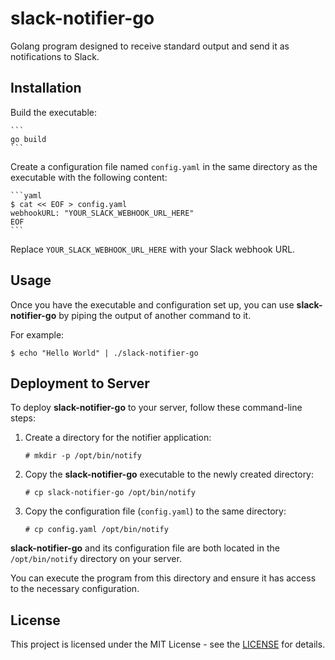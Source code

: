 # slack-notifier-go

Golang program designed to receive standard output and send it as notifications to Slack.

## Installation

Build the executable:

    ```
    go build
    ```

Create a configuration file named `config.yaml` in the same directory as the executable with the following content:

    ```yaml
    $ cat << EOF > config.yaml
    webhookURL: "YOUR_SLACK_WEBHOOK_URL_HERE"
    EOF
    ```

Replace `YOUR_SLACK_WEBHOOK_URL_HERE` with your Slack webhook URL.

## Usage

Once you have the executable and configuration set up, you can use **slack-notifier-go** by piping the output of another command to it.

For example:

```
$ echo "Hello World" | ./slack-notifier-go
```

## Deployment to Server

To deploy **slack-notifier-go** to your server, follow these command-line steps:

1. Create a directory for the notifier application:

    ```
    # mkdir -p /opt/bin/notify
    ```

2. Copy the **slack-notifier-go** executable to the newly created directory:

    ```
    # cp slack-notifier-go /opt/bin/notify
    ```

3. Copy the configuration file (`config.yaml`) to the same directory:

    ```
    # cp config.yaml /opt/bin/notify
    ```

**slack-notifier-go** and its configuration file are both located in the `/opt/bin/notify` directory on your server.

You can execute the program from this directory and ensure it has access to the necessary configuration.

## License

This project is licensed under the MIT License - see the [LICENSE](https://opensource.org/license/mit) for details.
